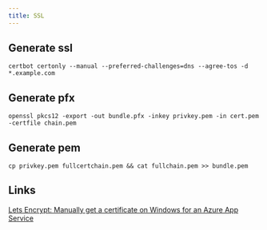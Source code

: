 ```yaml
---
title: SSL
---
```


## Generate ssl
```
certbot certonly --manual --preferred-challenges=dns --agree-tos -d *.example.com
```

## Generate pfx
```
openssl pkcs12 -export -out bundle.pfx -inkey privkey.pem -in cert.pem -certfile chain.pem
```

## Generate pem
```
cp privkey.pem fullcertchain.pem && cat fullchain.pem >> bundle.pem
```

## Links

[Lets Encrypt: Manually get a certificate on Windows for an Azure App Service](https://rajbos.github.io/blog/2019/08/27/LetsEncrypt-Windows)
